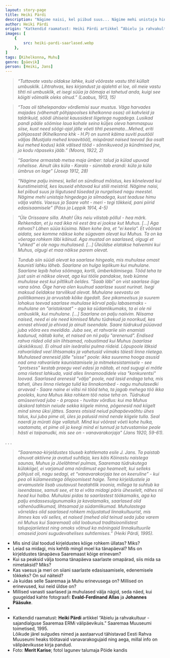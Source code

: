 ```yaml
---
layout: story-page
title: Heiki Pärdi
description: "Nägime naisi, kel piibud suus... Nägime mehi unistaja hingedega ja silmadega."
author: Heiki Pärdi
origin: "Katkendid raamatust: Heiki Pärdi artikkel “Abielu ja rahvakultuur - sajandialguse Saaremaa ERMi välipäevikuis.” Saaremaa Muuseumi toimetised, 1995."
images: [
    {
        src: heiki-pardi-saarlased.webp
    },
]
tags: [Kihelkonna, Muhu]
genre: [päevik]
person: [Heiki, Jans]
---
```


<!-- # {{$doc.title}} -->


> *“Tuttavate vastu oldakse lahke, kuid võõraste vastu tihti küllalt umbusklik. Lihtrahvas, kes kirjandust ja ajalehti ei loe, oli meie vastu tihti nii umbusklik, et isegi süüa ja öömaja ei tahetud anda, kuigi see kõigiti võimalik oleks olnud.” (Laabus, 1913, 15)*

> *“Toas oli tähelepandav võrdlemisi suur mustus. Väga harvades majades (vähemalt põhjapoolses kihelkonna osas) oli kahvleid ja taldrikuid, söödi ühiseist kaussidest liigetega nugadega. Lusikad pandi pääle söömise laua kohale seina küljes oleva hammaspuu siise, kust need söögi-ajal jälle võeti tihti pesemata…Mehed, eriti põhjaosast (Kihelkonna khk - H.P) on sunnit käima suviti puutööl väljas (Mustjala mehed kraavitööl), mispärast naised teevad (ka osalt kui mehed kodus) kõik välised tööd - sõnnikuveod ja kündmised jne, ja kodu räpaseks jääb.” (Moora, 1922, 2)*

> *“Saarlane armastab metsa maja ümber: talud ja külad upuvad rohelisse. Ainult üks küla - Karala - sünnitab erandi: küla ja küla ümbrus on lage” (Josep 1912, 28)*

> *“Nägime palju inimesi, kellel on sündinud mõistus, kes kõnelevad kui kunstimeistrid, kes lauseid ehitavad kui stiili meistrid. Nägime naisi, kel piibud suus ja liigutused tüsedad ja nurgelised nagu meestel. Nägime mehi unistaja hingedega ja silmadega, kust teaduse himu välja vahtis. Vaesus ja Saare vaht - meri - tegi tõkkeid, pani piirid edasisaamisele” (Päss ja Leppik 1914, 4-5)*

> *"Üle Orissaare silla. Ahah! Üks neiu vilistab põllul - hea märk. Rehkendan, et ju nad ikka nii eest ära ei jookse kut Muhus. [...] Aga rahvas? Lähen süüa küsima. Näen kohe ära, et "ei keela". Et võõrast aidata, see komme näikse kohe sügavam olevat kui Muhus. Ta on ka võeraga rohkem läbi käinud. Aga mustad on saarlased, olgugi et "uhked” ei ole nagu muhulased. [...] Üleüldse elatakse halvemini kui Muhus, olgugi et maa näikse parem olevat.*

> *Tundub siin süüdi olevat ka saarlase hingeala, mis muhulase omast kaunisti lahku läheb. Saarlane on hulga leplikum kui muhulane. Saarlane lepib halva söömaga, kortli, ümberkäimisega. Tööd teha ta just usin ei näikse olevat, aga kui tööle pandakse, teeb kümne muhulase eest kui piltlikult öeldes. "Saab läbi" on vist saarlase õige vana sõna. Õige harva olen kuulnud saarlase suust nurinat. Isegi maksud öeldakse tarvilikud olevat. Muhulane seevastu on poliitikamees ja arvustab kõike ägedalt. See pikameelsus ja suurem lohakus teevad saarlase muhulase kõrval palju labasemaks - muhulane on "aristokraat" - aga ka südamlikumaks, ta ei ole nii umbusklik, kui muhulane. [...] Saarlane on palju naiivim. Niisama naised, need ei ole need kinnised Muhu tüdrekud ja noorikud, kes ennast ehivad ja ehivad ja ainult iseendale. Saare tüdrukud püüavad juba võõra ees meeldida. Juba see, et rahvariie siin enamisti kadunud, näitab kohe, et naised on nii palju "arenenud". Endised rahva riided olid siin lihtsamad, robustimad kui Muhus (saarlase ükskõiksus). Ei olnud siin iseäralisi pulma riideid. Lõpupoole läksid rahvariided veel lihtsamaks ja vahetusid viimaks täiesti linna riietega. Muhulased arenesid jälle "sisse" poole: ikka suurema hooga asusid nad oma rahvariiete kaunistamisele ja mitmekesistamisele - see "protsess" kestab praegu veel edasi ja näitab, et nad sugugi ei mõtle oma riietest lahkuda, vaid alles linnamoodidele visa "konkurentsi" loovad. Saarlased arenesid "välja" poole, nad lasid endaga teha, mis taheti, ühes linna riietega tulid ka linnakombed - nagu muhulasedki arvavad - Saare naine ei viitsi nii tööd teha, ta jagab mehega töö ikka pooleks, kuna Muhus ikka rohkem töö naise teha on. Tüdrukud amüseerivad juba - à propos - huvitav võrdlus: kui ma Muhus ükskord tahtsin neiude sekka kiigele minna, põgenesid nad kiigelt mind sinna üksi jättes. Saares otsisid neiud pühapäevaõhtu ühes talus, kui juba pime oli, üles ja palusid mind nende kiigele tulla. Seal naerdi ja mürati õige vallatult. Mind kui võõrast võeti kohe hulka, vaatamata, et pime oli ja keegi mind ei tunnud ja tutvustamise peale hästi ei taipanudki, mis see on - vanavarakorjaja" (Jans 1920, 59-61).*

. . .

> *“Saaremaa-kirjeldustes tõuseb kahtlemata esile J. Jans. Ta paistab olnuvat aktiivne ja avatud suhtleja, kes käis Kõinastu naistega saunas, Muhus ja Jõelähtmel pulmas, Saaremaa tüdrukutega külakiigel, ei varjanud oma nördimust ega heameelt, kui selleks põhjust oli, nagu sedagi, et “vanavarakorjaja tee on keeruline” - kui pea oli külameestega õllejoomisest haige. Tema kirjeldustele ja arvamustele lisab usutavust heatahtlik iroonia, millega ta suhtub ka iseendasse, samuti see, et ta ei võta midagi päris üheselelt, nähes nii head kui halba. Muhulasi pidas ta saarlastest töökamaiks, aga ka palju endassesulgunumaiks ja kavalamaiks, saarlased olid vähenõudlikumad, lihtsamad ja südamlikumad. Muhulastega võrreldes olid saarlased rohkem mõjustatud linnakultuurist, mis ilmnes kas või selles, et naised (mehed olid teinud seda juba varem nii Muhus kui Saaremaal) olid loobunud traditsioonilistest talupojariietest ning omaks võtnud ka mõningaid linnakultuurile omaseid jooni sugudevahelises suhtlemises.” (Heiki Pärdi, 1995).*



<story-author :author="author" :origin="origin"></story-author>

<details-wrapper summary="Mis mõtted tekkisid?">

- Mis sind ülal toodud kirjeldustes kõige rohkem üllatas? Miks?
- Leiad sa midagi, mis kehtib mingil moel ka tänapäeval? Mis on kirjeldustes tänapäeva Saaremaast kõige erinevam?
- Kui sa peaksid välja tooma tänapäeva saarlaste omapärad, siis mida sa nimetaksid? Miks?
- Kas vaesus ja meri on siiani saarlaste edasisaamisele, edenemisele tõkkeks? On sul näiteid?
- Ja kuidas selle Saaremaa ja Muhu erinevusega on? Millised on erinevused, kui neid üldse on?
- Millised vanasti saarlased ja muhulased välja nägid, seda näed, kui guugeldad kahte fotograafi: **Evald-Ferdinand Allas** ja **Johannes Pääsuke**.
- 
</details-wrapper>


<details-wrapper summary="Allikad" class="text-sm" icon="icon-park-outline:document-folder">

- Katkendid raamatust: **Heiki Pärdi** artikkel “Abielu ja rahvakultuur - sajandialguse Saaremaa ERMi välipäevikuis.” Saaremaa Muuseumi toimetised, 1995. \
Lõikude järel sulgudes nimed ja aastaarvud tähistavad Eesti Rahva Muuseumi heaks töötavaid vanavarakogujaid ning aega, millal info on välipäevikusse kirja pandud.
- Foto: **Merit Karise**; fotol lagunev talumaja Pöide kandis

</details-wrapper>

